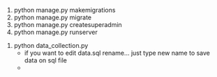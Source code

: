 <!-- Instruction for application run -->

<!-- Only Admin can generate data -->

<!-- run command for django application -->
1. python manage.py makemigrations
2. python manage.py migrate
3. python manage.py createsuperadmin
4. python manage.py runserver

<!-- run command -->
1. python data_collection.py
    * if you want to edit data.sql rename... just type new name to save data on sql file
    * 